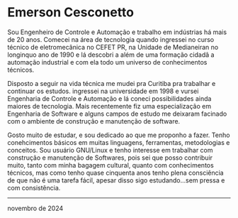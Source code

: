 # Emerson Cesconetto

Sou Engenheiro de Controle e Automação e trabalho em indústrias há mais de 20 anos. 
Comecei na área de tecnologia quando ingressei no curso técnico de eletromecânica no CEFET PR, na Unidade de Medianeiran no longinquo ano de 1990 e lá descobri a além de uma formação cidadâ a automação industrial e com ela todo um universo de conhecimentos técnicos.

Disposto a seguir na vida técnica me mudei pra Curitiba  pra trabalhar e continuar os estudos. ingressei na universidade em 1998 e vursei Engenharia de Controle e Automação e lá coneci possibilidades ainda maiores de tecnologia. Mais recentemente fiz uma especialização em Engenharia de Software e alguns campos de estudo me deixaram facinado com o ambiente de construção e manutenção de software. 

Gosto muito de estudar, e sou dedicado ao que me proponho a fazer. Tenho conehcimentos básicos em muitas linguagens, ferramentas, metodologias e conceitos. Sou usuário GNU/Linux e tenho interesse em trabalhar com construção e manutenção de Softwares, pois sei que posso contribuir muito, tanto com minha bagagem cultural, quanto com conhecimentos técnicos, mas como tenho quase cinquenta anos tenho plena consciência de que não é uma tarefa fácil, apesar disso sigo estudando...sem pressa e com consistência.


---
novembro de 2024
